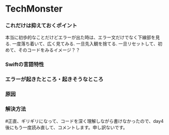 # TechMonster
### これだけは抑えておくポイント  <br>
本当に初歩的なことだけどエラーが出た時は、エラー文だけでなく下線部を見る. 一度落ち着いて、広く見てみる. 一旦先入観を捨てる. 一旦リセットして、初めて、そのコードをみるイメージ？？　　<br>

### Swiftの⾔語特性  <br>

### エラーが起きたところ・起きそうなところ <br>


### 原因  <br>


### 解決⽅法


#正直、ギリギリになって、コードを深く理解しながら書けなかったので、day4後にもう一度読み直して、コメントします。申し訳ないです。
